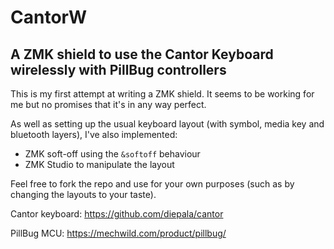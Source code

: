 # CantorW
## A ZMK shield to use the Cantor Keyboard wirelessly with PillBug controllers

This is my first attempt at writing a ZMK shield. It seems to be working for me but no promises that it's in any way perfect.

As well as setting up the usual keyboard layout (with symbol, media key and bluetooth layers), I've also implemented:
* ZMK soft-off using the `&softoff` behaviour
* ZMK Studio to manipulate the layout

Feel free to fork the repo and use for your own purposes (such as by changing the layouts to your taste).

Cantor keyboard: https://github.com/diepala/cantor

PillBug MCU: https://mechwild.com/product/pillbug/
